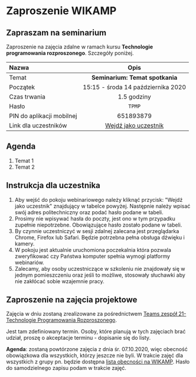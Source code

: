 # Zaproszenie WIKAMP

## Zapraszam na seminarium

Zaproszenie na zajęcia zdalne w ramach kursu **Technologie programowania rozproszonego**. Szczegóły poniżej.

| Nazwa                     |                                    Opis                                     |
| :------------------------ | :-------------------------------------------------------------------------: |
| Temat                     |                             **Seminarium: Temat spotkania**                             |
| Początek                  |                     15:15 - środa 14 października 2020                      |
| Czas trwania              |                                   1.5 godziny                                    |
| Hasło                     |                                     `TPMP`                                     |
| PIN do aplikacji mobilnej |                                  651893879                                  |
| Link dla uczestników      | [Wejdź jako uczestnik](https://web3-celpl.clickmeeting.com/webinary3-21504) |

## Agenda

1. Temat 1
1. Temat 2

## Instrukcja dla uczestnika

1. Aby wejść do pokoju webinariowego należy kliknąć przycisk: "Wejdź jako uczestnik" znajdujący w tabelce powyżej. Następnie należy wpisać swój adres politechniczny oraz podać hasło podane w tabeli.
1. Prosimy nie wpisywać hasła do poczty, jest ono w tym przypadku zupełnie niepotrzebne. Obowiązujące hasło zostało podane w tabeli.
1. By czynnie uczestniczyć w sesji zdalnej zalecana jest przeglądarka Chrome, Firefox lub Safari. Będzie potrzebna pełna obsługa dźwięku i kamery.
1. W pokoju jest aktualnie uruchomiona poczekalnia która pozwala zweryfikować czy Państwa komputer spełnia wymogi platformy webinariów.
1. Zalecamy, aby osoby uczestniczące w szkoleniu nie znajdowały się w jednym pomieszczeniu oraz jeśli to możliwe, stosowały słuchawki aby nie zakłócać sobie wzajemnie pracy.

## Zaproszenie na zajęcia projektowe

Zajęcia w dniu **<data>** zostaną zrealizowane za pośrednictwem [Teams zespół 21-Technologie Programowania Rozproszonego](https://teams.microsoft.com/l/team/19%3a756b8bc45643438b926e464ee1610547%40thread.tacv2/conversations?groupId=9a230ac5-833f-4492-bf31-9f92acad09a1&amp;tenantId=67ea5955-9b5c-4693-a8f9-960f2a3b49bb).

Jest tam zdefiniowany termin. Osoby, które planują w tych zajęciach brać udział, proszę o akceptacje terminu - dopisanie się do listy.

**Agenda**: zostaną powtórzone zajęcia z dnia śr. 07.10.2020, więc obecność obowiązkowa dla wszystkich, którzy jeszcze nie byli. W trakcie zajęć dla wszystkich z grupy pn. będzie dostępna [lista obecności na WIKAMP](https://ftims.edu.p.lodz.pl/mod/attendance/take.php?id=26384&amp;sessionid=52995&amp;grouptype=10039). Hasło do samodzielnego zapisu podam w trakcie zajęć.

